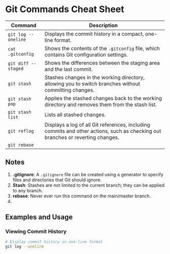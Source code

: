 # Git Commands Cheat Sheet

| Command                   | Description                                                       |
|---------------------------|-------------------------------------------------------------------|
| `git log --oneline`       | Displays the commit history in a compact, one-line format.        |
| `cat .gitconfig`          | Shows the contents of the `.gitconfig` file, which contains Git configuration settings. |
| `git diff --staged`       | Shows the differences between the staging area and the last commit. |
| `git stash`               | Stashes changes in the working directory, allowing you to switch branches without committing changes. |
| `git stash pop`           | Applies the stashed changes back to the working directory and removes them from the stash list. |
| `git stash list`          | Lists all stashed changes.     |
| `git reflog`              | Displays a log of all Git references, including commits and other actions, such as checking out branches or reverting changes. |
| `git rebase`    

## Notes
1. **.gitignore**: A `.gitignore` file can be created using a generator to specify files and directories that Git should ignore.
2. **Stash**: Stashes are not limited to the current branch; they can be applied to any branch.
3. **rebase**: Never ever run this command on the main/master branch.
4. 

## Examples and Usage


### Viewing Commit History

```bash
# Display commit history in one-line format
git log --oneline
